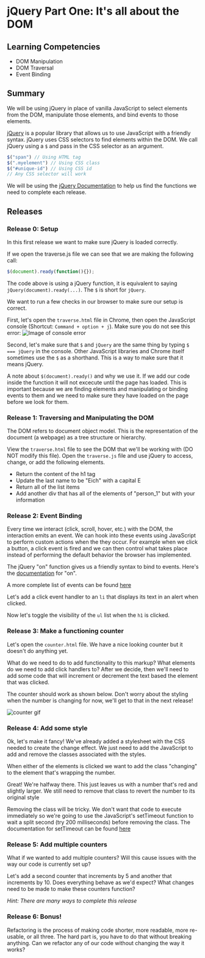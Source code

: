 # jQuery Part One: It's all about the DOM

## Learning Competencies

* DOM Manipulation
* DOM Traversal
* Event Binding

## Summary
We will be using jQuery in place of vanilla JavaScript to select elements from the DOM, manipulate those elements, and bind events to those elements.

[jQuery](http://jQuery.com/) is a popular library that allows us to use JavaScript with a friendly syntax. jQuery uses CSS selectors to find elements within the DOM. We call jQuery using a `$` and pass in the CSS selector as an argument.

```javascript
$("span") // Using HTML tag
$(".myelement") // Using CSS class
$("#unique-id") // Using CSS id
// Any CSS selector will work
```

We will be using the [jQuery Documentation](http://api.jQuery.com/) to help us find the functions we need to complete each release.

## Releases

### Release 0: Setup
In this first release we want to make sure jQuery is loaded correctly.

If we open the traverse.js file we can see that we are making the following call:
``` JavaScript
$(document).ready(function(){});
```
The code above is using a jQuery function, it is equivalent to saying `jQuery(document).ready(...)`. The `$` is short for `jQuery`.

We want to run a few checks in our browser to make sure our setup is correct. 

First, let's open the `traverse.html` file in Chrome, then open the JavaScript console (Shortcut: `Command + option + j`). Make sure you do not see this error:
![Image of console error](http://devbootcamp.netlify.com/img/jquery-javascript-error.png)

Second, let's make sure that `$` and `jQuery` are the same thing by typing `$ === jQuery` in the console. Other JavaScript libraries and Chrome itself sometimes use the `$` as a shorthand. This is a way to make sure that it means jQuery.

A note about `$(document).ready()` and why we use it. If we add our code inside the function it will not excecute until the page has loaded. This is important because we are finding elements and manipulating or binding events to them and we need to make sure they have loaded on the page before we look for them.

### Release 1: Traversing and Manipulating the DOM
The DOM refers to document object model. This is the representation of the document (a webpage) as a tree structure or hierarchy.

View the `traverse.html` file to see the DOM that we'll be working with (DO NOT modify this file). Open the `traverse.js` file and use jQuery to access, change, or add the following elements.

- Return the content of the h1 tag
- Update the last name to be "Eich" with a capital E
- Return all of the list items
- Add another div that has all of the elements of "person_1" but with your information


### Release 2: Event Binding
Every time we interact (click, scroll, hover, etc.) with the DOM, the interaction emits an event. We can hook into these events using JavaScript to perform custom actions when the they occur. For example when we click a button, a click event is fired and we can then control what takes place instead of performing the default behavior the browser has implemented.

The jQuery "on" function gives us a friendly syntax to bind to events. Here's the [documentation](http://api.jquery.com/on/) for "on".

A more complete list of events can be found [here](https://developer.mozilla.org/en-US/docs/Web/Events)

Let's add a click event handler to an `li` that displays its text in an alert when clicked.

Now let's toggle the visibility of the `ul` list when the `h1` is clicked.

### Release 3: Make a functioning counter
Let's open the `counter.html` file. We have a nice looking counter but it doesn't do anything yet.

What do we need to do to add functionality to this markup? What elements do we need to add click handlers to? After we decide, then we'll need to add some code that will increment or decrement the text based the element that was clicked.

The counter should work as shown below. Don't worry about the styling when the number is changing for now, we'll get to that in the next release!

 ![counter gif](/../master/images/counter.gif?raw=true "Optional Title")

### Release 4: Add some style
Ok, let's make it fancy! We've already added a stylesheet with the CSS needed to create the change effect. We just need to add the JavaScript to add and remove the classes associated with the styles.

When either of the elements is clicked we want to add the class "changing" to the element that's wrapping the number.

Great! We're halfway there. This just leaves us with a number that's red and slightly larger. We still need to remove that class to revert the number to its original style

Removing the class will be tricky. We don't want that code to execute immediately so we're going to use the JavaScript's setTimeout function to wait a split second (try 200 milliseconds) before removing the class. The documentation for setTimeout can be found [here](https://developer.mozilla.org/en-US/Add-ons/Code_snippets/Timers)

### Release 5: Add multiple counters
What if we wanted to add multiple counters? Will this cause issues with the way our code is currently set up?

Let's add a second counter that increments by 5 and another that increments by 10. Does everything behave as we'd expect?
What changes need to be made to make these counters function?

*Hint: There are many ways to complete this release*

### Release 6: Bonus!
Refactoring is the process of making code shorter, more readable, more re-usable, or all three. The hard part is, you have to do that without breaking anything. Can we refactor any of our code without changing the way it works?
